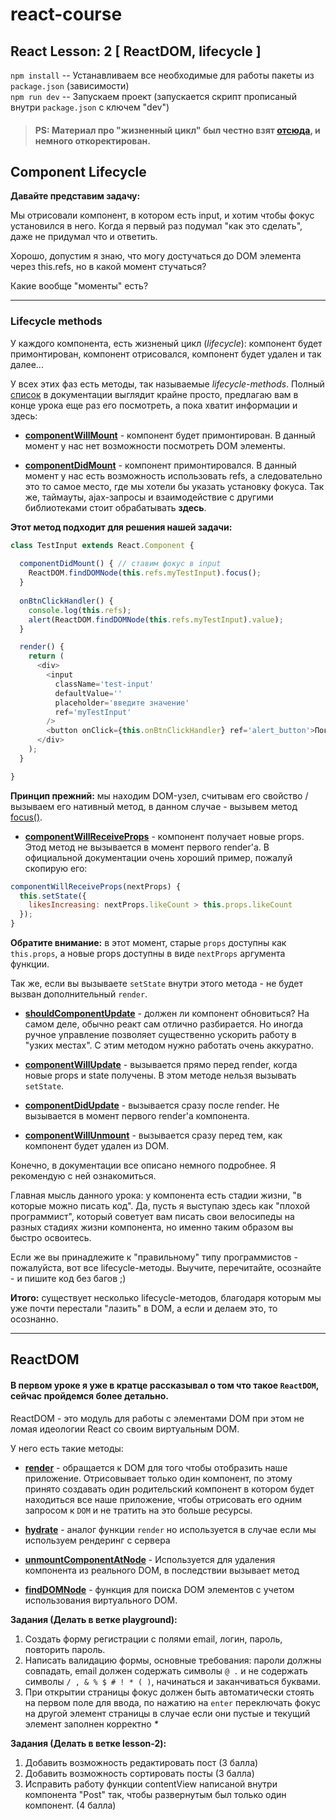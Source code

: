 # react-course
## React Lesson: 2 [ ReactDOM, lifecycle ]

`npm install` -- Устанавливаем все необходимые для работы пакеты из `package.json` (зависимости) <br/>
`npm run dev` -- Запускаем проект (запускается скрипт прописаный внутри `package.json` с ключем "dev")

> #### PS: Материал про "жизненный цикл" был честно взят [отсюда](https://maxfarseer.gitbooks.io/react-course-ru/content/zhiznennii_tsikl_komponenta.html), и немного откоректирован.

<!-- ![s](https://translate.google.com.ua/?hl=ru&tab=TT) -->

## Component Lifecycle
<!-- 

**Жизненный цикл в react** - это определенный набор функций которые вызываются при определенных обстоятельствах.
 -->

<!-- ---------------------------- -->
**Давайте представим задачу:**

Мы отрисовали компонент, в котором есть input, и хотим чтобы фокус установился в него. Когда я первый раз подумал "как это сделать", даже не придумал что и ответить.

Хорошо, допустим я знаю, что могу достучаться до DOM элемента через this.refs, но в какой момент стучаться?

Какие вообще "моменты" есть?

---

### Lifecycle methods

У каждого компонента, есть жизненый цикл (*lifecycle*): компонент будет примонтирован, компонент отрисовался, компонент будет удален и так далее...

У всех этих фаз есть методы, так называемые *lifecycle-methods*. Полный [список](https://facebook.github.io/react/docs/react-component.html) в документации выглядит крайне просто, предлагаю вам в конце урока еще раз его посмотреть, а пока хватит информации и здесь:

- **[componentWillMount](https://facebook.github.io/react/docs/react-component.html#componentwillmount)** - компонент будет примонтирован. В данный момент у нас нет возможности посмотреть DOM элементы.

- **[componentDidMount](https://facebook.github.io/react/docs/react-component.html#componentdidmount)** - компонент   примонтировался. В данный момент у нас есть возможность использовать refs, а следовательно это то самое место, где мы хотели бы указать установку фокуса. Так же, таймауты, ajax-запросы и взаимодействие с другими библиотеками стоит обрабатывать **здесь**. 

**Этот метод подходит для решения нашей задачи:**
```javascript
class TestInput extends React.Component {
  
  componentDidMount() { // ставим фокус в input
    ReactDOM.findDOMNode(this.refs.myTestInput).focus();
  }
  
  onBtnClickHandler() {
    console.log(this.refs);
    alert(ReactDOM.findDOMNode(this.refs.myTestInput).value);
  }

  render() {
    return (
      <div>
        <input
          className='test-input'
          defaultValue=''
          placeholder='введите значение'
          ref='myTestInput'
        />
        <button onClick={this.onBtnClickHandler} ref='alert_button'>Показать alert</button>
      </div>
    );
  }

}

```

**Принцип прежний:** мы находим DOM-узел, считывам его свойство / вызываем его нативный метод, в данном случае - вызывем метод [focus()](https://developer.mozilla.org/ru/docs/Web/API/HTMLElement/focus).

- **[componentWillReceiveProps](https://facebook.github.io/react/docs/react-component.html#componentwillreceiveprops)** - компонент получает новые props. Этод метод не вызывается в момент первого render'a. В официальной документации очень хороший пример, пожалуй скопирую его:

```javascript
componentWillReceiveProps(nextProps) {
  this.setState({
    likesIncreasing: nextProps.likeCount > this.props.likeCount
  });
}
```

**Обратите внимание:** в этот момент, старые `props` доступны как `this.props`, а новые props доступны в виде `nextProps` аргумента функции.

Так же, если вы вызываете `setState` внутри этого метода - не будет вызван дополнительный `render`.

- **[shouldComponentUpdate](https://facebook.github.io/react/docs/react-component.html#shouldcomponentupdate)** - должен ли компонент обновиться? На самом деле, обычно реакт сам отлично разбирается. Но иногда ручное управление позволяет существенно ускорить работу в "узких местах". С этим методом нужно работать очень аккуратно.

- **[componentWillUpdate](https://facebook.github.io/react/docs/react-component.html#componentwillupdate)** - вызывается прямо перед render, когда новые props и state получены. В этом методе нельзя вызывать `setState`.

- **[componentDidUpdate](https://facebook.github.io/react/docs/react-component.html#componentdidupdate)** - вызывается сразу после render. Не вызывается в момент первого render'а компонента.

- **[componentWillUnmount](https://facebook.github.io/react/docs/react-component.html#componentwillunmount)** - вызывается сразу перед тем, как компонент будет удален из DOM.

Конечно, в документации все описано немного подробнее. Я рекомендую с ней ознакомиться.

Главная мысль данного урока: у компонента есть стадии жизни, "в которые можно писать код". Да, пусть я выступаю здесь как "плохой программист", который советует вам писать свои велосипеды на разных стадиях жизни компонента, но именно таким образом вы быстро освоитесь.

Если же вы принадлежите к "правильному" типу программистов - пожалуйста, вот все lifecycle-методы. Выучите, перечитайте, осознайте - и пишите код без багов ;)

**Итого:** существует несколько lifecycle-методов, благодаря которым мы уже почти перестали "лазить" в DOM, а если и делаем это, то осознанно.

--- 

## ReactDOM

#### В первом уроке я уже в кратце рассказывал о том что такое `ReactDOM`, сейчас пройдемся более детально. 

ReactDOM - это модуль для работы с элементами DOM при этом не ломая идеологии React со своим виртуальным DOM. 

У него есть такие методы:
- **[render](https://facebook.github.io/react/docs/react-dom.html#render)** - обращается к DOM для того чтобы отобразить наше приложение. Отрисовывает только один компонент, по этому принято создавать один родительский компонент в котором будет находиться все наше приложение, чтобы отрисовать его одним запросом к `DOM` и не тратить на это больше ресурсы. 

- **[hydrate](https://facebook.github.io/react/docs/react-dom.html#hydrate)** - аналог функции `render` но используется в случае если мы используем рендеринг с сервера

- **[unmountComponentAtNode](https://facebook.github.io/react/docs/react-dom.html#unmountcomponentatnode)** - Используется для удаления компонента из реального DOM, в последствии вызывает метод   

- **[findDOMNode](https://facebook.github.io/react/docs/react-dom.html#finddomnode)** - функция для поиска DOM элементов с учетом использования виртуального DOM.

<!-- - **[createPortal](https://facebook.github.io/react/docs/react-dom.html#createportal)** -  -->

**Задания (Делать в ветке playground):** 
1. Создать форму регистрации с полями email, логин, пароль, повторить пароль.
2. Написать валидацию формы, основные требования: пароли должны совпадать, email должен содержать символы   `@ .` и не содержать символы `/ , & % $ # ! * ( )`, начинаться и заканчиваться буквами.
3. При открытии страницы фокус должен быть автоматически стоять на первом поле для ввода, по нажатию на `enter` переключать фокус на другой элемент страницы в случае если они пустые и текущий элемент заполнен корректно _*_
  

**Задания (Делать в ветке lesson-2):** 
1. Добавить возможность редактировать пост (3 балла)
2. Добавить возможность сортировать посты  (3 балла)
3. Исправить работу функции contentView написаной внутри компонента "Post" так, чтобы развернутым был только один компонент. (4 балла)
            
